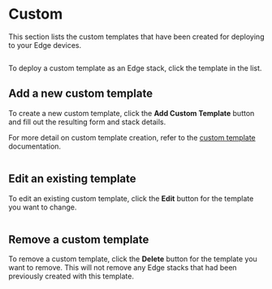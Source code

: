 # Custom

This section lists the custom templates that have been created for deploying to your Edge devices.

<figure><img src="../..//assets/2.20-edge-templates-custom-list.png" alt=""><figcaption></figcaption></figure>

To deploy a custom template as an Edge stack, click the template in the list.

## Add a new custom template

To create a new custom template, click the **Add Custom Template** button and fill out the resulting form and stack details.


For more detail on custom template creation, refer to the [custom template](../../docker/templates/custom.md#creating-a-new-custom-template) documentation.


<figure><img src="../..//assets/2.20-edge-templates-custom-add.png" alt=""><figcaption></figcaption></figure>

## Edit an existing template

To edit an existing custom template, click the **Edit** button for the template you want to change.&#x20;

<figure><img src="../..//assets/2.20-edge-templates-custom-edit.png" alt=""><figcaption></figcaption></figure>

## Remove a custom template

To remove a custom template, click the **Delete** button for the template you want to remove. This will not remove any Edge stacks that had been previously created with this template.&#x20;
